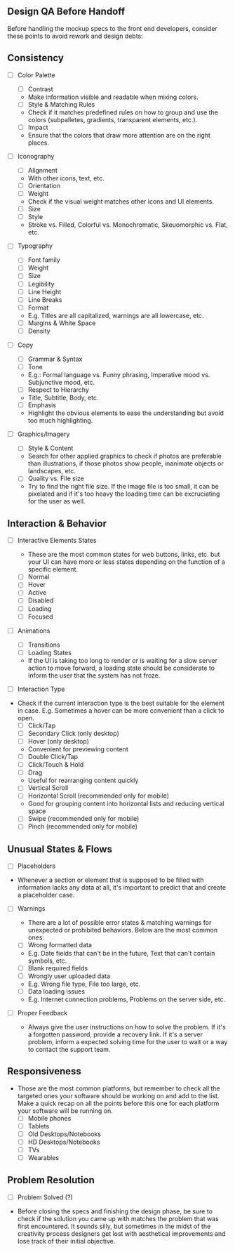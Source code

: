 ## Design QA Before Handoff
Before handling the mockup specs to the front end developers, consider these points to avoid rework and design debts:

## Consistency
* [ ] Color Palette
	* [ ] Contrast
	* Make information visible and readable when mixing colors.
	* [ ] Style & Matching Rules
	* Check if it matches predefined rules on how to group and use the colors (subpalletes, gradients, transparent elements, etc.).
	* [ ] Impact
	* Ensure that the colors that draw more attention are on the right places. 

* [ ] Iconography
	* [ ] Alignment 
	* With other icons, text, etc.
	* [ ] Orientation
	* [ ] Weight 
	* Check if the visual weight matches other icons and UI elements.
	* [ ] Size
	* [ ] Style 
	* Stroke vs. Filled, Colorful vs. Monochromatic, Skeuomorphic vs. Flat, etc.

* [ ] Typography
	* [ ] Font family
	* [ ] Weight
	* [ ] Size
	* [ ] Legibility
	* [ ] Line Height
	* [ ] Line Breaks
	* [ ] Format 
	* E.g. Titles are all capitalized, warnings are all lowercase, etc.
	* [ ] Margins & White Space
	* [ ] Density

* [ ] Copy
	* [ ] Grammar & Syntax
	* [ ] Tone
	* E.g.: Formal language vs. Funny phrasing, Imperative mood vs. Subjunctive mood, etc.
	* [ ] Respect to Hierarchy 
	* Title, Subtitle, Body, etc.
	* [ ] Emphasis 
	* Highlight the obvious elements to ease the understanding but avoid too much highlighting.

* [ ] Graphics/Imagery
	* [ ] Style & Content
	* Search for other applied graphics to check if photos are preferable than illustrations, if those photos show people, inanimate objects or landscapes, etc.
	* [ ] Quality vs. File size
	* Try to find the right file size. If the image file is too small, it can be pixelated and if it's too heavy the loading time can be excruciating for the user as well.

## Interaction & Behavior
 
* [ ] Interactive Elements States
    * These are the most common states for web buttons, links, etc. but your UI can have more or less states depending on the function of a specific element.
    * [ ] Normal
    * [ ] Hover
    * [ ] Active
    * [ ] Disabled
    * [ ] Loading
    * [ ] Focused 

* [ ] Animations
    * [ ] Transitions
    * [ ] Loading States
    * If the UI is taking too long to render or is waiting for a slow server action to move forward, a loading state should be considerate to inform the user that the system has not froze.
 
* [ ] Interaction Type
* Check if the current interaction type is the best suitable for the element in case. E.g. Sometimes a hover can be more convenient than a click to open.
	* [ ] Click/Tap
	* [ ] Secondary Click (only desktop)
	* [ ] Hover (only desktop)
	* Convenient for previewing content 
	* [ ] Double Click/Tap
	* [ ] Click/Touch & Hold
	* [ ] Drag
	* Useful for rearranging content quickly
	* [ ] Vertical Scroll 
	* [ ] Horizontal Scroll (recommended only for mobile)
	* Good for grouping content into horizontal lists and reducing vertical space
	* [ ] Swipe (recommended only for mobile)
	* [ ] Pinch (recommended only for mobile)   

## Unusual States & Flows

* [ ] Placeholders
* Whenever a section or element that is supposed to be filled with information lacks any data at all, it's important to predict that and create a placeholder case.

* [ ] Warnings
	* There are a lot of possible error states & matching warnings for unexpected or prohibited behaviors. Below are the most common ones:
	* [ ] Wrong formatted data
	* E.g. Date fields that can't be in the future, Text that can't contain symbols, etc.
	* [ ] Blank required fields
	* [ ] Wrongly user uploaded data
	* E.g. Wrong file type, File too large, etc.
	* [ ] Data loading issues
	* E.g. Internet connection problems, Problems on the server side, etc.
 
 * [ ] Proper Feedback 
	* Always give the user instructions on how to solve the problem. If it's a forgotten password, provide a recovery link. If it's a server problem, inform a expected solving time for the user to wait or a way to contact the support team.

## Responsiveness 
* Those are the most common platforms, but remember to check all the targeted ones your software should be working on and add to the list. Make a quick recap on all the points before this one for each platform your software will be running on.
    * [ ] Mobile phones
    * [ ] Tablets
    * [ ] Old Desktops/Notebooks
    * [ ] HD Desktops/Notebooks
    * [ ] TVs
    * [ ] Wearables

## Problem Resolution
* [ ] Problem Solved (?)
* Before closing the specs and finishing the design phase, be sure to check if the solution you came up with matches the problem that was first encountered. It sounds silly, but sometimes in the midst of the creativity process designers get lost with aesthetical improvements and lose track of their initial objective.



